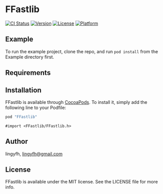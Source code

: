 # FFastlib

[![CI Status](http://img.shields.io/travis/lingyfh/FFastlib.svg?style=flat)](https://travis-ci.org/lingyfh/FFastlib)
[![Version](https://img.shields.io/cocoapods/v/FFastlib.svg?style=flat)](http://cocoapods.org/pods/FFastlib)
[![License](https://img.shields.io/cocoapods/l/FFastlib.svg?style=flat)](http://cocoapods.org/pods/FFastlib)
[![Platform](https://img.shields.io/cocoapods/p/FFastlib.svg?style=flat)](http://cocoapods.org/pods/FFastlib)

## Example

To run the example project, clone the repo, and run `pod install` from the Example directory first.

## Requirements

## Installation

FFastlib is available through [CocoaPods](http://cocoapods.org). To install
it, simply add the following line to your Podfile:

```ruby
pod "FFastlib"
```

```
#import <FFastlib/FFastlib.h>
```



## Author

lingyfh, lingyfh@gmail.com

## License

FFastlib is available under the MIT license. See the LICENSE file for more info.
